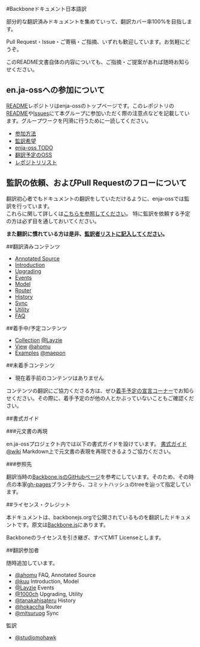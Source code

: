 #Backboneドキュメント日本語訳

部分的な翻訳済みドキュメントを集めていって、翻訳カバー率100%を目指します。

Pull Request・Issue・ご寄稿・ご指摘、いずれも歓迎しています。お気軽にどうぞ。

このREADME文書自体の内容についても、ご指摘・ご提案があれば随時お知らせください。

## en.ja-ossへの参加について

[README](https://github.com/enja-oss/README)レポジトリはenja-ossのトップページです。このレポジトリの[README](https://github.com/enja-oss/README/blob/master/readme.md)や[Issues](https://github.com/enja-oss/README/issues)にて本グループに参加いただく際の注意点などを記載しています。グループワークを円滑に行うために一読してください。  

- [参加方法](https://github.com/enja-oss/README/blob/master/readme.md#%E5%8F%82%E5%8A%A0%E6%96%B9%E6%B3%95)
- [監訳希望](https://github.com/enja-oss/README/blob/master/readme.md#%E7%9B%A3%E8%A8%B3%E5%B8%8C%E6%9C%9B)
- [enja-oss TODO](https://github.com/enja-oss/README/blob/master/readme.md#enja-oss-todo)
- [翻訳予定のOSS](https://github.com/enja-oss/README/blob/master/readme.md#%E7%BF%BB%E8%A8%B3%E4%BA%88%E5%AE%9A%E3%81%AEoss)
- [レポジトリリスト](https://github.com/enja-oss/README/blob/master/readme.md#%E3%83%AC%E3%83%9D%E3%82%B8%E3%83%88%E3%83%AA%E3%83%AA%E3%82%B9%E3%83%88)

## 監訳の依頼、およびPull Requestのフローについて

翻訳初心者でもドキュメントの翻訳をしていただけるように、enja-ossでは監訳を行っています。  
これらに関して詳しくは[こちらを参照してください](https://github.com/enja-oss/README/wiki/Review-and-Pull-Request-Flow)。
特に監訳を依頼する予定の方は必ず目を通しておいてください。

**また翻訳に慣れている方は是非、[監訳者リストに記入してください](https://github.com/enja-oss/README/issues/5)。**

##翻訳済みコンテンツ

+  [Annotated Source](https://github.com/enja-oss/Backbone/blob/master/backbone.js)
+  [Introduction](https://github.com/enja-oss/Backbone/blob/master/docs/Introduction.md)
+  [Upgrading](https://github.com/enja-oss/Backbone/blob/master/docs/Upgrading.md)
+  [Events](https://github.com/enja-oss/Backbone/blob/master/docs/Events.md)
+  [Model](https://github.com/enja-oss/Backbone/blob/master/docs/Model.md)
+  [Router](https://github.com/enja-oss/Backbone/blob/master/docs/Router.md)
+  [History](https://github.com/enja-oss/Backbone/blob/master/docs/History.md)
+  [Sync](https://github.com/enja-oss/Backbone/blob/master/docs/Sync.md)
+  [Utility](https://github.com/enja-oss/Backbone/blob/master/docs/Utility.md)
+  [FAQ](https://github.com/enja-oss/Backbone/blob/master/docs/FAQ.md)

##着手中/予定コンテンツ

+  [Collection](http://backbonejs.org/#Collection) [@Layzie](https://github.com/Layzie)
+  [View](http://backbonejs.org/#View) [@ahomu](https://github.com/ahomu)
+  [Examples](http://backbonejs.org/#Examples) [@maepon](https://github.com/maepon)

##未着手コンテンツ

+  現在着手前のコンテンツはありません

コンテンツの翻訳にご協力くださる方は、ぜひ[着手予定の宣言コーナー](https://github.com/enja-oss/Backbone/issues/1 "着手予定の宣言コーナー · Issue #1 · enja-oss/Backbone")でお知らせください。その際に、着手予定のが他の人とかぶっていないこともご確認ください。

##書式ガイド

###元文書の再現

en.ja-ossプロジェクト内では以下の書式ガイドを設けています。 
[書式ガイド@wiki](https://github.com/enja-oss/README/wiki/markdown-in-japanese) 
Markdown上で元文書の表現を再現できるようご協力ください。

###参照先

翻訳当時の[Backbone.jsのGitHubページ](http://backbonejs.org/)を参考にしています。そのため、その時点の本家[gh-pages](https://github.com/documentcloud/backbone/tree/gh-pages)ブランチから、コミットハッシュのtreeを辿って指定しています。

##ライセンス・クレジット

本ドキュメントは、backbonejs.orgで公開されているものを翻訳したドキュメントです。原文は[Backbone.js](http://backbonejs.org/ "Backbone.js")にあります。

Backboneのライセンスを引き継ぎ、すべてMIT Licenseとします。

##翻訳参加者

随時追加しています。

+  [@ahomu](https://github.com/ahomu) FAQ, Annotated Source
+  [@kuu](https://github.com/kuu) Introduction, Model
+  [@Layzie](https://github.com/Layzie) Events
+  [@1000ch](https://github.com/1000ch) Upgrading, Utility
+  [@tanakahisateru](https://github.com/tanakahisateru) History
+  [@hokaccha](https://github.com/hokaccha) Router
+  [@mitsuruog](https://github.com/mitsuruog) Sync

監訳

+  [@studiomohawk](https://github.com/studiomohawk)
